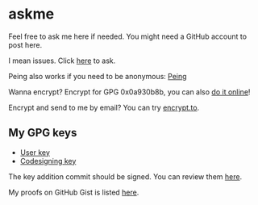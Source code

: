 # askme
Feel free to ask me here if needed. You might need a GitHub account to post here.

I mean issues. Click [here](https://github.com/outloudvi/askme/issues/new) to ask.

Peing also works if you need to be anonymous: [Peing](https://peing.net/en/outloudvi)

Wanna encrypt? Encrypt for GPG 0x0a930b8b, you can also [do it online](https://keybase.io/encrypt#outloudvi)!

Encrypt and send to me by email? You can try [encrypt.to](https://encrypt.to/0xE14A40B70A930B8B).

## My GPG keys
* [User key](https://github.com/outloudvi/askme/blob/master/key_outviv.gpg)
* [Codesigning key](https://github.com/outloudvi/askme/blob/master/key_codesigning.gpg)

The key addition commit should be signed. You can review them [here](https://github.com/outloudvi/askme/commits/master).

My proofs on GitHub Gist is listed [here](https://gist.github.com/outloudvi/62995c3c1bbac1c96b29d0c5409f33db).
